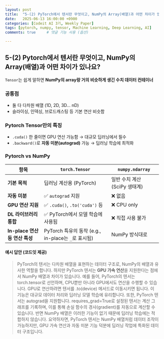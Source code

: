 ```yaml
---
layout: post
title:  "5-(2) PyTorch에서 텐서란 무엇이고, NumPy의 Array(배열)과 어떤 차이가 있나요?"
date:   2025-06-13 16:00:00 +0900
categories: [Codeit AI 3기, Weekly Paper]
tags: [pytorch, numpy, tensor, Machine Learning, Deep Learning, AI]
comments: true     # 댓글 기능 사용 (옵션)

---
```


## 5-(2) Pytorch에서 텐서란 무엇이고, NumPy의 Array(배열)과 어떤 차이가 있나요?


`Tensor`는 쉽게 말하면 **NumPy의 array랑 거의 비슷하게 생긴 수치 데이터 컨테이너**

### 공통점
- 둘 다 다차원 배열 (1D, 2D, 3D… nD)
- 슬라이싱, 인덱싱, 브로드캐스팅 등 기본 연산 비슷함

### Pytorch Tensor만의 특징
- `.cuda()` 한 줄이면 GPU 연산 가능함 → 대규모 딥러닝에서 필수
- `.backward()`로 **자동 미분(autograd)** 가능 → 딥러닝 학습에 최적화


### Pytorch vs NumPy

| 항목                      | `torch.Tensor`                            | `numpy.ndarray`      |
| ----------------------- | ----------------------------------------- | -------------------- |
| **기본 목적**               | 딥러닝 계산용 (PyTorch)                         | 일반 수치 계산 (SciPy 생태계) |
| **자동 미분**               | ✅ `autograd` 지원                           | ❌ 없음                 |
| **GPU 연산 지원**           | ✅ `.cuda()`, `.to('cuda')` 등              | ❌ CPU only           |
| **DL 라이브러리 통합**         | ✅ PyTorch에서 모델 학습에 사용됨                    | ❌ 직접 사용 불가           |
| **In-place 연산 등 연산 특성** | PyTorch 특유의 동작 (e.g., in-place는 `_`로 표시됨) | NumPy 방식대로           |

#### 예시 답안 (코드잇 제공)
> PyTorch의 텐서는 다차원 배열을 표현하는 데이터 구조로, NumPy의 배열과 유사한 역할을 합니다. 하지만 PyTorch 텐서는 **GPU 가속 연산**을 지원한다는 점에서 NumPy 배열과 차이가 있습니다.
예를 들어, PyTorch의 텐서는 torch.tensor로 선언하며, CPU뿐만 아니라 GPU에서도 연산을 수행할 수 있습니다. GPU로 연산하려면 텐서를 .to(device) 메서드로 이동시키면 됩니다. 이 기능은 대규모 데이터 처리와 딥러닝 모델 학습에 유리합니다.
또한, PyTorch 텐서는 autograd을 지원합니다. requires_grad=True로 설정된 텐서는 계산 그래프를 기록하며, 이를 통해 손실 함수의 경사(gradient)를 자동으로 계산할 수 있습니다. 반면 NumPy 배열은 이러한 기능이 없기 때문에 딥러닝 학습에는 적합하지 않습니다.
요약하자면, PyTorch 텐서는 NumPy 배열처럼 데이터 조작이 가능하지만, GPU 가속 연산과 자동 미분 기능 덕분에 딥러닝 작업에 특화된 데이터 구조입니다.